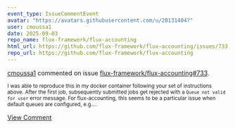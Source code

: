 ```yaml
---
event_type: IssueCommentEvent
avatar: "https://avatars.githubusercontent.com/u/20131404?"
user: cmoussa1
date: 2025-09-03
repo_name: flux-framework/flux-accounting
html_url: https://github.com/flux-framework/flux-accounting/issues/733
repo_url: https://github.com/flux-framework/flux-accounting
---
```


<a href='https://github.com/cmoussa1' target='_blank'>cmoussa1</a> commented on issue <a href='https://github.com/flux-framework/flux-accounting/issues/733' target='_blank'>flux-framework/flux-accounting#733</a>.

<small>I was able to reproduce this in my docker container following your set of instructions above. After the first job, subsequently submitted jobs get rejected with a `Queue not valid for user` error message. For flux-accounting, this seems to be a particular issue when default queues are configured, e.g....</small>

<a href='https://github.com/flux-framework/flux-accounting/issues/733' target='_blank'>View Comment</a>